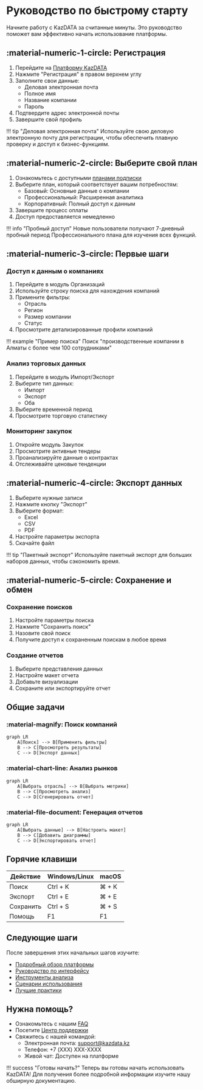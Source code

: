 # Руководство по быстрому старту

Начните работу с KazDATA за считанные минуты. Это руководство поможет вам эффективно начать использование платформы.

## :material-numeric-1-circle: Регистрация

1. Перейдите на [Платформу KazDATA](https://kazdata.kz)
2. Нажмите "Регистрация" в правом верхнем углу
3. Заполните свои данные:
    - Деловая электронная почта
    - Полное имя
    - Название компании
    - Пароль
4. Подтвердите адрес электронной почты
5. Завершите свой профиль

!!! tip "Деловая электронная почта"
    Используйте свою деловую электронную почту для регистрации, чтобы обеспечить плавную проверку и доступ к бизнес-функциям.

## :material-numeric-2-circle: Выберите свой план

1. Ознакомьтесь с доступными [планами подписки](subscription.md)
2. Выберите план, который соответствует вашим потребностям:
    - Базовый: Основные данные о компании
    - Профессиональный: Расширенная аналитика
    - Корпоративный: Полный доступ к данным
3. Завершите процесс оплаты
4. Доступ предоставляется немедленно

!!! info "Пробный доступ"
    Новые пользователи получают 7-дневный пробный период Профессионального плана для изучения всех функций.

## :material-numeric-3-circle: Первые шаги

### Доступ к данным о компаниях

1. Перейдите в модуль Организаций
2. Используйте строку поиска для нахождения компаний
3. Примените фильтры:
    - Отрасль
    - Регион
    - Размер компании
    - Статус
4. Просмотрите детализированные профили компаний

!!! example "Пример поиска"
    Поиск "производственные компании в Алматы с более чем 100 сотрудниками"

### Анализ торговых данных

1. Перейдите в модуль Импорт/Экспорт
2. Выберите тип данных:
    - Импорт
    - Экспорт
    - Оба
3. Выберите временной период
4. Просмотрите торговую статистику

### Мониторинг закупок

1. Откройте модуль Закупок
2. Просмотрите активные тендеры
3. Проанализируйте данные о контрактах
4. Отслеживайте ценовые тенденции

## :material-numeric-4-circle: Экспорт данных

1. Выберите нужные записи
2. Нажмите кнопку "Экспорт"
3. Выберите формат:
    - Excel
    - CSV
    - PDF
4. Настройте параметры экспорта
5. Скачайте файл

!!! tip "Пакетный экспорт"
    Используйте пакетный экспорт для больших наборов данных, чтобы сэкономить время.

## :material-numeric-5-circle: Сохранение и обмен

### Сохранение поисков

1. Настройте параметры поиска
2. Нажмите "Сохранить поиск"
3. Назовите свой поиск
4. Получите доступ к сохраненным поискам в любое время

### Создание отчетов

1. Выберите представления данных
2. Настройте макет отчета
3. Добавьте визуализации
4. Сохраните или экспортируйте отчет

## Общие задачи

### :material-magnify: Поиск компаний

```mermaid
graph LR
    A[Поиск] --> B[Применить фильтры]
    B --> C[Просмотреть результаты]
    C --> D[Экспорт данных]
```

### :material-chart-line: Анализ рынков

```mermaid
graph LR
    A[Выбрать отрасль] --> B[Выбрать метрики]
    B --> C[Просмотреть анализ]
    C --> D[Сгенерировать отчет]
```

### :material-file-document: Генерация отчетов

```mermaid
graph LR
    A[Выбрать данные] --> B[Настроить макет]
    B --> C[Добавить диаграммы]
    C --> D[Экспортировать отчет]
```

## Горячие клавиши

| Действие | Windows/Linux | macOS |
|----------|---------------|-------|
| Поиск | Ctrl + K | ⌘ + K |
| Экспорт | Ctrl + E | ⌘ + E |
| Сохранить | Ctrl + S | ⌘ + S |
| Помощь | F1 | F1 |

## Следующие шаги

После завершения этих начальных шагов изучите:

- [Подробный обзор платформы](platform-overview.md)
- [Руководство по интерфейсу](interface.md)
- [Инструменты анализа](../analysis/market-size.md)
- [Сценарии использования](../use-cases/market-research.md)
- [Лучшие практики](../data/best-practices.md)

## Нужна помощь?

- Ознакомьтесь с нашим [FAQ](faq.md)
- Посетите [Центр поддержки](../support/contact.md)
- Свяжитесь с нашей командой:
    - Электронная почта: support@kazdata.kz
    - Телефон: +7 (XXX) XXX-XXXX
    - Живой чат: Доступен на платформе

!!! success "Готовы начать?"
    Теперь вы готовы начать использовать KazDATA! Для получения более подробной информации изучите нашу обширную документацию.
